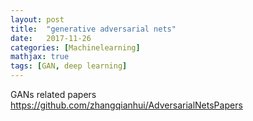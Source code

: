 ```yaml
---
layout: post
title:  "generative adversarial nets"
date:   2017-11-26
categories: [Machinelearning]
mathjax: true
tags: [GAN, deep learning]
---
```

GANs related papers 
https://github.com/zhangqianhui/AdversarialNetsPapers
